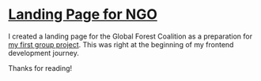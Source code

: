 # [Landing Page for NGO](https://wfanni.github.io/first-ever-landing-page.github-io/)

I created a landing page for the Global Forest Coalition as a preparation for [my first group project](https://github.com/wfanni/dog-shelter-landing-page.github.io).
This was right at the beginning of my frontend development journey.

Thanks for reading!
